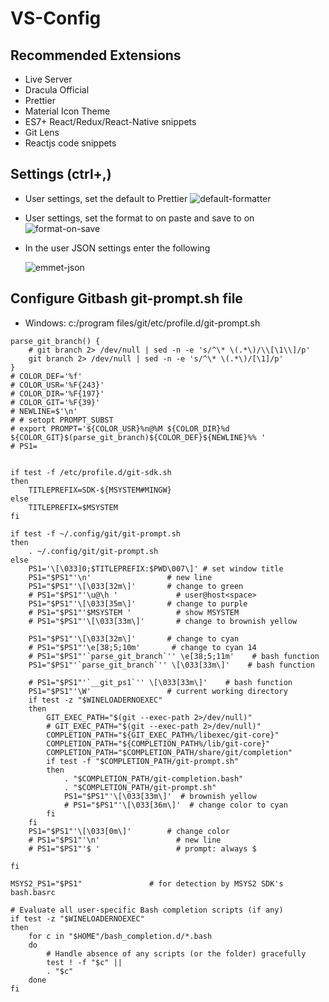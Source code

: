# VS-Config

## Recommended Extensions

- Live Server
- Dracula Official
- Prettier
- Material Icon Theme
- ES7+ React/Redux/React-Native snippets
- Git Lens
- Reactjs code snippets

## Settings (ctrl+,)

- User settings, set the default to Prettier
  ![default-formatter](https://user-images.githubusercontent.com/98510717/151345509-c59d18ba-2034-4857-9f0c-58f48043c555.png)

- User settings, set the format to on paste and save to on
  ![format-on-save](https://user-images.githubusercontent.com/98510717/151345843-d44697d0-01e8-4eeb-8274-49cf965b929f.png)

- In the user JSON settings enter the following

  ![emmet-json](https://user-images.githubusercontent.com/98510717/151345770-4d466c48-acc5-42c3-a639-350bc749add7.png)

## Configure Gitbash git-prompt.sh file

- Windows: c:/program files/git/etc/profile.d/git-prompt.sh

```shell
parse_git_branch() {
    # git branch 2> /dev/null | sed -n -e 's/^\* \(.*\)/\\[\1\\]/p'
    git branch 2> /dev/null | sed -n -e 's/^\* \(.*\)/[\1]/p'
}
# COLOR_DEF='%f'
# COLOR_USR='%F{243}'
# COLOR_DIR='%F{197}'
# COLOR_GIT='%F{39}'
# NEWLINE=$'\n'
# # setopt PROMPT_SUBST
# export PROMPT='${COLOR_USR}%n@%M ${COLOR_DIR}%d ${COLOR_GIT}$(parse_git_branch)${COLOR_DEF}${NEWLINE}%% '
# PS1=


if test -f /etc/profile.d/git-sdk.sh
then
	TITLEPREFIX=SDK-${MSYSTEM#MINGW}
else
	TITLEPREFIX=$MSYSTEM
fi

if test -f ~/.config/git/git-prompt.sh
then
	. ~/.config/git/git-prompt.sh
else
	PS1='\[\033]0;$TITLEPREFIX:$PWD\007\]' # set window title
	PS1="$PS1"'\n'                 # new line
	PS1="$PS1"'\[\033[32m\]'       # change to green
	# PS1="$PS1"'\u@\h '             # user@host<space>
	PS1="$PS1"'\[\033[35m\]'       # change to purple
	# PS1="$PS1"'$MSYSTEM '          # show MSYSTEM
	# PS1="$PS1"'\[\033[33m\]'       # change to brownish yellow

	PS1="$PS1"'\[\033[32m\]'       # change to cyan
	# PS1="$PS1"'\e[38;5;10m'       # change to cyan 14
	# PS1="$PS1"'`parse_git_branch`'' \e[38;5;11m'    # bash function
	PS1="$PS1"'`parse_git_branch`'' \[\033[33m\]'    # bash function

	# PS1="$PS1"'`__git_ps1`'' \[\033[33m\]'    # bash function
	PS1="$PS1"'\W'                 # current working directory
	if test -z "$WINELOADERNOEXEC"
	then
		GIT_EXEC_PATH="$(git --exec-path 2>/dev/null)"
		# GIT_EXEC_PATH="$(git --exec-path 2>/dev/null)"
		COMPLETION_PATH="${GIT_EXEC_PATH%/libexec/git-core}"
		COMPLETION_PATH="${COMPLETION_PATH%/lib/git-core}"
		COMPLETION_PATH="$COMPLETION_PATH/share/git/completion"
		if test -f "$COMPLETION_PATH/git-prompt.sh"
		then
			. "$COMPLETION_PATH/git-completion.bash"
			. "$COMPLETION_PATH/git-prompt.sh"
			PS1="$PS1"'\[\033[33m\]'  # brownish yellow
			# PS1="$PS1"'\[\033[36m\]'  # change color to cyan
		fi
	fi
	PS1="$PS1"'\[\033[0m\]'        # change color
	# PS1="$PS1"'\n'                 # new line
	# PS1="$PS1"'$ '                 # prompt: always $

fi

MSYS2_PS1="$PS1"               # for detection by MSYS2 SDK's bash.basrc

# Evaluate all user-specific Bash completion scripts (if any)
if test -z "$WINELOADERNOEXEC"
then
	for c in "$HOME"/bash_completion.d/*.bash
	do
		# Handle absence of any scripts (or the folder) gracefully
		test ! -f "$c" ||
		. "$c"
	done
fi
```
